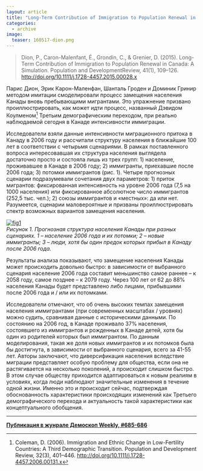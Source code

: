```yaml
---
layout: article
title: "Long-Term Contribution of Immigration to Population Renewal in Canada"
categories: 
  - archive
image:
  teaser: 160517-dion.png
---
```


> Dion, P., Caron-Malenfant, É., Grondin, C., & Grenier, D. (2015). Long-Term Contribution of Immigration to Population Renewal in Canada: A Simulation. Population and DevelopmentReview, 41(1), 109–126. http://doi.org/10.1111/j.1728-4457.2015.00028.x

Парис Дион, Эрик Карон-Маленфан, Шанталь Гроден и Доминик Гринир методом имитации смоделировали процесс замещения населения Канады вновь пребывающими мигрантами. Это упражнение призвано проиллюстрировать, как может идти процесс, названный Дэвидом Коулменом[^1] Третьим демографическим переходом, при реально наблюдаемой сегодня в Канаде интенсивности иммиграции.

Исследователи взяли данные интенсивности миграционного притока в Канаду в 2006 году и рассчитали структуру населения в ближайшие 100 лет в соответствии с четырьмя сценариями. В рамках поставленного вопроса интересовавшая их структура населения выглядела достаточно просто и состояла лишь из трех групп: 1) население, проживавшее в Канаде в 2006 году; 2) иммигранты, приехавшие после 2006 года; 3) потомки иммигрантов (рис. 1). Четыре прогнозных сценарии подразумевали сочетания двух параметров: 1) приток мигрантов: фиксированная интенсивность на уровне 2006 года (7,5 на 1000 населения) или фиксированное абсолютное число иммигрантов (252,5 тыс. чел.); 2) союзы иммигрантов и «местных»: да или нет. Разумеется, сценарии маловероятные и призваны проиллюстрировать спектр возможных вариантов замещения населения.

[![fig1][f1]][f1]  
*Рисунок 1. Прогнозная структура населения Канады при разных сценариях. 1 – население 2006 года и их потомки; 2 – новые иммигранты; 3 – люди, хотя бы один предок которых прибыл в Канаду после 2006 года.*

Результаты анализа показывают, что замещение населения Канады может происходить довольно быстро: в зависимости от выбранного сценария население 2006 года составит меньшинство самое раннее – к 2058 году, самое позднее – к 2079 году. Через 100 лет от 62 до 88% населения Канады будет представлено либо лицами, прибывшими после 2006 года и / или их потомками.

Исследователи отмечают, что об очень высоких темпах замещения населения иммигрантами (при современных масштабах / уровнях) можно судить, сравнивая данные с историческими данными. По состоянию на 2006 год, в Канаде проживало 37% населения, состоявшего из иммигрантов и рожденных в Канаде детей, хотя бы один из родителей которых был иммигрантом. По данным моделирования, такая же доля новых иммигрантов и их потомков была бы достигнута, в зависимости от выбранного сценария, всего за 41-55 лет. Авторы заключают, что диверсификация населения вследствие миграции представляет особую проблему для общества, если она не растягивается на несколько поколений, а происходит слишком быстро. В этом случае обществу приходится адаптироваться к новым реалиям в условиях, когда люди наблюдают значительные изменения в течение одной жизни. Именно это и происходит сейчас, подтверждая обоснованность характеристики происходящих изменений как Третьего демографического перехода и актуальность такой характеристики как концептуального обобщения.

[f1]: /dem-digest/images/2016/685-fig-03.png

[^1]: Coleman, D. (2006). Immigration and Ethnic Change in Low-Fertility Countries: A Third Demographic Transition. Population and Development Review, 32(3), 401–446. http://doi.org/10.1111/j.1728-4457.2006.00131.x


***
**[Публикация в жунрале Демоскоп Weekly, #685-686](http://demoscope.ru/weekly/2016/0685/digest03.php)**